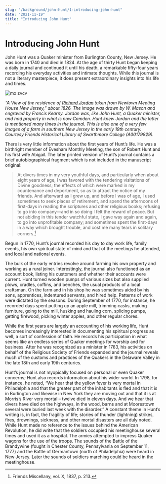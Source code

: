```yaml
---
slug: "/background/john-hunt/1-introducing-john-hunt"
date: "2021-11-19"
title: "Introducing John Hunt"
---
```


# Introducing John Hunt



John Hunt was a Quaker minister from Burlington County, New Jersey. He was born in 1740 and died in 1824. At the age of thirty Hunt began keeping a daily journal and continued it until his death, a remarkable fifty-four years recording his everyday activities and intimate thoughts. While this journal is not a literary masterpiece, it does present extraordinary insights into his life and times.

![mx zvcv](./images/image4.jpg "")
 <!-- <p><figure>
  <img src="../images/image4.jpg" alt="Copperplate engraving of a short, stout man in a broad hat, holding a cane, standing in a yard bounded by a rail fence. In the background a cow rests on the ground in front of a two-story farm house and many trees." title="“A View of the residence of Richard Jordan taken from Newtown Meeting House New Jersey,” about 1826. The image was drawn by W. Mason and engraved by Francis Kearny. Jordan was, like John Hunt, a Quaker minister, and had property in what is now Camden. Hunt knew Jordan and the latter is mentioned several times in the journal. This is also one of a very few images of a farm in southern New Jersey in the early 19th century. Courtesy Friends Historical Library of Swarthmore College (A00179829)."/> -->
 <figcaption><i>“A View of the residence of <a href="/entities/w6gq882n">Richard Jordan</a> taken from Newtown Meeting House New Jersey,” about 1826. The image was drawn by W. Mason and engraved by Francis Kearny. Jordan was, like John Hunt, a Quaker minister, and had property in what is now Camden. Hunt knew Jordan and the latter is mentioned many times in the journal. This is also one of a very few images of a farm in southern New Jersey in the early 19th century. Courtesy Friends Historical Library of Swarthmore College (A00179829).</i></figcaption>
</figure></p>

There is very little information about the first years of Hunt’s life. He was a birthright member of Evesham Monthly Meeting, the son of Robert Hunt and his first wife Abigail. The later printed version of Hunt’s journal contains a brief autobiographical fragment which is not included in the manuscript original:
> At divers times in my very youthful days, and particularly when about eight years of age, I was favored with the tendering visitations of Divine goodness; the effects of which were marked in my countenance and deportment, so as to attract the notice of my friends. And afterward as I grew up, and before I was of age, I used sometimes to seek places of retirement, and spend the afternoons of first-days in reading the scriptures and other religious books; refusing to go into company—and in so doing I felt the reward of peace. But not abiding in this tender watchful state, I gave way again and again, to go into unprofitable company; and sometimes spent the first-days in a way which brought trouble, and cost me many tears in solitary corners.[^1]

Begun in 1770, Hunt’s journal recorded his day to day work life, family events, his own spiritual state of mind and that of the meetings he attended, and local and national events.

The bulk of the early entries revolve around farming his own property and working as a rural joiner. Interestingly, the journal also functioned as an account book, listing his customers and whether their accounts were current. Hunt turned wooden pumps of various sizes but also supplied plows, cradles, coffins, and benches, the usual products of a local craftsman. On the farm and in his shop he was sometimes aided by his sons, apprentices, indentured servants, and hired help. Patterns of work were dictated by the seasons. During September of 1770, for instance, he recorded days spent putting up an apple mill, trimming casks, making furniture, going to the mill, husking and hauling corn, splicing pumps, getting firewood, picking winter apples, and other regular chores.

While the first years are largely an accounting of his working life, Hunt becomes increasingly interested in documenting his spiritual progress as well, a sort of confession of faith. He records his participation in what seems like an endless series of Quaker meetings for worship and for business. After he was recognized as a minister in 1783, his activities on behalf of the Religious Society of Friends expanded and the journal reveals much of the customs and practices of the Quakers in the Delaware Valley in the late 18th and early 19th centuries.

Hunt’s journal is not myopically focused on personal or even Quaker concerns; Hunt also records information about his wider world. In 1798, for instance, he noted, “We hear that the yellow fever is very mortal in Philadelphia and that the greater part of the inhabitants is fled and that it is in Burlington and likewise in New York they are moving out and that it is at Morris’s River very mortal – twelve died in eleven days. And we hear that divers have died on the highways, in the wood, barns and at Moorestown several were buried last week with the disorder.” A constant theme in Hunt’s writing is, in fact, the fragility of life; stories of thunder (lightning) strikes, fires, drownings, sickness, and other mortal disasters are all duly noted. While Hunt made no reference to the issues behind the American Revolution, he did write that the soldiers occupied his meetinghouse several times and used it as a hospital. The armies attempted to impress Quaker wagons for the use of the troops. The sounds of the Battle of the Brandywine (fought in Chester County, Pennsylvania on September 11, 1777) and the Battle of Germantown (north of Philadelphia) were heard in New Jersey. Later the sounds of soldiers marching could be heard in the meetinghouse.

[^1]: Friends Miscellany, vol. X, 1837, p. 213.
